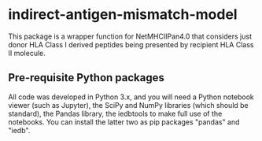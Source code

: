 # indirect-antigen-mismatch-model

This package is a wrapper function for NetMHCIIPan4.0 that considers just donor HLA Class I derived peptides being presented by recipient HLA Class II molecule.

## Pre-requisite Python packages

All code was developed in Python 3.x, and you will need a Python notebook viewer (such as Jupyter), the SciPy and NumPy libraries (which should be standard), the Pandas library, the iedbtools to make full use of the notebooks. You can install the latter two as pip packages "pandas" and "iedb".
